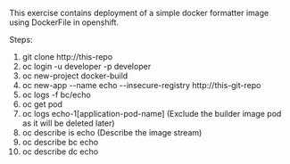 This exercise contains deployment of a simple docker formatter image using DockerFile in openshift.

Steps:

1. git clone http://this-repo
2. oc login -u developer -p developer
3. oc new-project docker-build
4. oc new-app --name echo --insecure-registry http://this-git-repo
5. oc logs -f bc/echo
6. oc get pod
7. oc logs echo-1[application-pod-name] (Exclude the builder image pod as it will be deleted later)
8. oc describe is echo  (Describe the image stream)
9. oc describe bc echo
10. oc describe dc echo
